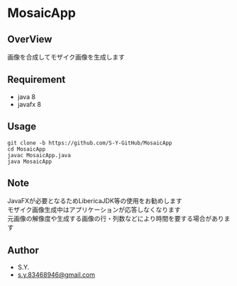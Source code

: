 # MosaicApp

## OverView

画像を合成してモザイク画像を生成します

## Requirement

* java 8
* javafx 8

## Usage

```
git clone -b https://github.com/S-Y-GitHub/MosaicApp
cd MosaicApp
javac MosaicApp.java
java MosaicApp
```

## Note

JavaFXが必要となるためLibericaJDK等の使用をお勧めします<br>
モザイク画像生成中はアプリケーションが応答しなくなります<br>
元画像の解像度や生成する画像の行・列数などにより時間を要する場合があります

## Author

* S.Y.
* s.y.83468946@gmail.com


